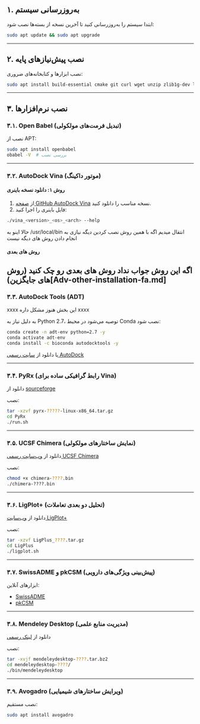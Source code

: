 ## ۱. به‌روزرسانی سیستم

ابتدا سیستم را به‌روزرسانی کنید تا آخرین نسخه از بسته‌ها نصب شود:

```bash
sudo apt update && sudo apt upgrade
```

---

## ۲. نصب پیش‌نیازهای پایه

نصب ابزارها و کتابخانه‌های ضروری:

```bash
sudo apt install build-essential cmake git curl wget unzip zlib1g-dev libglu1-mesa libxi-dev libxmu-dev libpng-dev libfreetype6-dev default-jre
```

---

## ۳. نصب نرم‌افزارها

### ۳.۱. Open Babel (تبدیل فرمت‌های مولکولی)

نصب از APT:

```bash
sudo apt install openbabel
obabel -V  # بررسی نصب
```

---

### ۳.۲. AutoDock Vina (موتور داکینگ)

#### روش ۱: دانلود نسخه باینری

1. از [صفحه GitHub AutoDock Vina](https://github.com/ccsb-scripps/AutoDock-Vina/releases) نسخه مناسب را دانلود کنید.
2. فایل باینری را اجرا کنید:

```bash
./vina_<version>_<os>_<arch> --help
```
حالا اینو به /usr/local/bin انتقال میدیم
اگه با همین روش نصب کردین دیگه نیازی به انجام دادن روش های دیگه نیست

#### روش های بعدی
اگه این روش جواب نداد روش های بعدی رو چک کنید
(روش های جایگزین)[Adv-other-installation-fa.md]
---

### ۳.۳. AutoDock Tools (ADT)
xxxx این بخش هنوز مشکل داره xxxx

به دلیل نیاز به Python 2.7، توصیه می‌شود در محیط Conda نصب شود:

```bash
conda create -n adt-env python=2.7 -y
conda activate adt-env
conda install -c bioconda autodocktools -y
```

یا دانلود از [سایت رسمی AutoDock](http://autodock.scripps.edu)

---

### ۳.۴. PyRx (رابط گرافیکی ساده برای Vina)

دانلود از [sourceforge](https://sourceforge.net/projects/pyrx/)

نصب:

```bash
tar -xzvf pyrx-?????-linux-x86_64.tar.gz 
cd PyRx
./run.sh 
```

---

### ۳.۵. UCSF Chimera (نمایش ساختارهای مولکولی)

دانلود از [وب‌سایت رسمی UCSF Chimera](https://www.cgl.ucsf.edu/chimera/download.html)

نصب:

```bash
chmod +x chimera-????.bin
./chimera-????.bin
```

---

### ۳.۶. LigPlot+ (تحلیل دو بعدی تعاملات)

دانلود از [وب‌سایت LigPlot+](https://www.ebi.ac.uk/thornton-srv/software/LigPlus/)

نصب:

```bash
tar -xzvf LigPlus_????.tar.gz
cd LigPlus
./ligplot.sh
```

---

### ۳.۷. SwissADME و pkCSM (پیش‌بینی ویژگی‌های دارویی)

ابزارهای آنلاین:

* [SwissADME](https://www.swissadme.ch/)
* [pkCSM](https://biosig.lab.uq.edu.au/pkcsm/)

---

### ۳.۸. Mendeley Desktop (مدیریت منابع علمی)

دانلود از [لینک رسمی](https://desktop-download.mendeley.com/download/linux/)

نصب:

```bash
tar -xvjf mendeleydesktop-????.tar.bz2
cd mendeleydesktop-????/
./bin/mendeleydesktop
```

---

### ۳.۹. Avogadro (ویرایش ساختارهای شیمیایی)

نصب مستقیم:

```bash
sudo apt install avogadro
```
